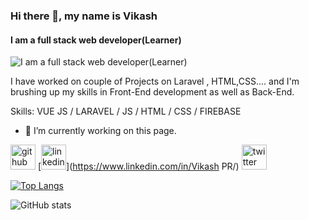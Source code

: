 ### Hi there 👋, my name is Vikash
#### I am a full stack web developer(Learner)
![I am a full stack web developer(Learner)](https://www.google.com/url?sa=i&url=https%3A%2F%2Fhackernoon.com%2F6-essential-tips-on-how-to-become-a-full-stack-developer-1d10965aaead&psig=AOvVaw3Nsaxo4dL9X6LXdS3uAdWt&ust=1616143646368000&source=images&cd=vfe&ved=0CAIQjRxqFwoTCIi6jrK6ue8CFQAAAAAdAAAAABAD)

I have worked on couple of Projects on Laravel , HTML,CSS.... and I'm brushing up my skills in Front-End development as well as Back-End.

Skills: VUE JS / LARAVEL / JS / HTML / CSS / FIREBASE 

- 🔭 I’m currently working on this page. 


[<img src='https://cdn.jsdelivr.net/npm/simple-icons@3.0.1/icons/github.svg' alt='github' height='40'>](https://github.com/vikash2806)  [<img src='https://cdn.jsdelivr.net/npm/simple-icons@3.0.1/icons/linkedin.svg' alt='linkedin' height='40'>](https://www.linkedin.com/in/Vikash PR/)  [<img src='https://cdn.jsdelivr.net/npm/simple-icons@3.0.1/icons/twitter.svg' alt='twitter' height='40'>](https://twitter.com/vikash2806)  

[![Top Langs](https://github-readme-stats.vercel.app/api/top-langs/?username=vikash2806)](https://github.com/anuraghazra/github-readme-stats)

![GitHub stats](https://github-readme-stats.vercel.app/api?username=vikash2806&show_icons=true&count_private=true)  


